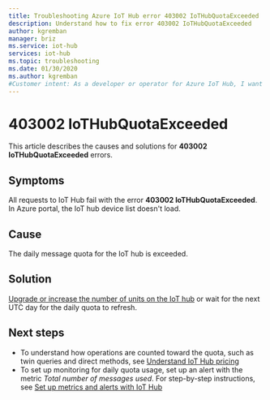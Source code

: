 ```yaml
---
title: Troubleshooting Azure IoT Hub error 403002 IoTHubQuotaExceeded
description: Understand how to fix error 403002 IoTHubQuotaExceeded 
author: kgremban
manager: briz
ms.service: iot-hub
services: iot-hub
ms.topic: troubleshooting
ms.date: 01/30/2020
ms.author: kgremban
#Customer intent: As a developer or operator for Azure IoT Hub, I want to resolve 403002 IoTHubQuotaExceeded errors.
---
```


# 403002 IoTHubQuotaExceeded

This article describes the causes and solutions for **403002 IoTHubQuotaExceeded** errors.

## Symptoms

All requests to IoT Hub fail with the error  **403002 IoTHubQuotaExceeded**. In Azure portal, the IoT hub device list doesn't load.

## Cause

The daily message quota for the IoT hub is exceeded. 

## Solution

[Upgrade or increase the number of units on the IoT hub](iot-hub-upgrade.md) or wait for the next UTC day for the daily quota to refresh.

## Next steps

* To understand how operations are counted toward the quota, such as twin queries and direct methods, see [Understand IoT Hub pricing](iot-hub-devguide-pricing.md#charges-per-operation)
* To set up monitoring for daily quota usage, set up an alert with the metric *Total number of messages used*. For step-by-step instructions, see [Set up metrics and alerts with IoT Hub](tutorial-use-metrics-and-diags.md#set-up-metrics)